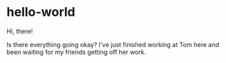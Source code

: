 # hello-world


Hi, there!

Is there everything going okay?
I've just finished working at Tom here and been waiting for my friends getting off her work.

